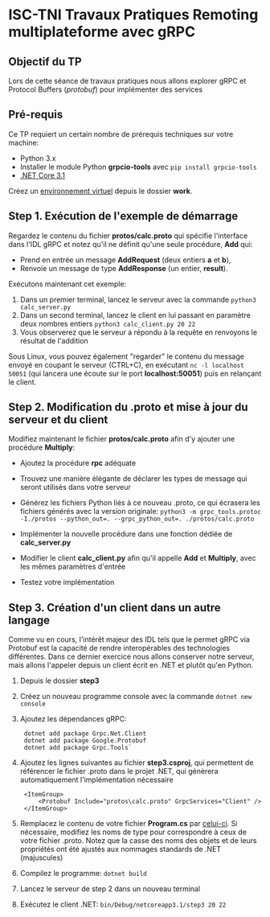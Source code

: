 # ISC-TNI Travaux Pratiques Remoting multiplateforme avec gRPC

## Objectif du TP
Lors de cette séance de travaux pratiques nous allons explorer gRPC et Protocol Buffers (*protobuf*) pour implémenter des services 

## Pré-requis
Ce TP requiert un certain nombre de prérequis techniques sur votre machine:
  - Python 3.x
  - Installer le module Python **grpcio-tools** avec `pip install grpcio-tools`
  - [.NET Core 3.1](https://dotnet.microsoft.com/download/dotnet-core)

Créez un [environnement virtuel](https://docs.python.org/3/tutorial/venv.html) depuis le dossier **work**.

## Step 1. Exécution de l'exemple de démarrage
Regardez le contenu du fichier **protos/calc.proto** qui spécifie l'interface dans l'IDL gRPC et notez qu'il ne définit qu'une seule procédure, **Add** qui:
  - Prend en entrée un message **AddRequest** (deux entiers **a** et **b**),
  - Renvoie un message de type **AddResponse** (un entier, **result**).

Exécutons maintenant cet exemple:
  1. Dans un premier terminal, lancez le serveur avec la commande `python3 calc_server.py`
  2. Dans un second terminal, lancez le client en lui passant en paramètre deux nombres entiers `python3 calc_client.py 20 22`
  3. Vous observerez que le serveur a répondu à la requête en renvoyons le résultat de l'addition

Sous Linux, vous pouvez également "regarder" le contenu du message envoyé en coupant le serveur (CTRL+C), en exécutant `nc -l localhost 50051` (qui lancera une écoute sur le port **localhost:50051**) puis en relançant le client.

## Step 2. Modification du .proto et mise à jour du serveur et du client
Modifiez maintenant le fichier **protos/calc.proto** afin d'y ajouter une procédure **Multiply**:
  - Ajoutez la procédure **rpc** adéquate
  - Trouvez une manière élégante de déclarer les types de message qui seront utilisés dans votre serveur
  - Générez les fichiers Python liés à ce nouveau .proto, ce qui écrasera les fichiers générés avec la version originale: `python3 -m grpc_tools.protoc -I./protos --python_out=. --grpc_python_out=. ./protos/calc.proto`

  - Implémenter la nouvelle procédure dans une fonction dédiée de **calc_server.py**
  - Modifier le client **calc_client.py** afin qu'il appelle **Add** et **Multiply**, avec les mêmes paramètres d'entrée
  - Testez votre implémentation

## Step 3. Création d'un client dans un autre langage
Comme vu en cours, l'intérêt majeur des IDL tels que le permet gRPC via Protobuf est la capacité de rendre interopérables des technologies différentes. Dans ce dernier exercice nous allons conserver notre serveur, mais allons l'appeler depuis un client écrit en .NET et plutôt qu'en Python.

  1. Depuis le dossier **step3**
  2. Créez un nouveau programme console avec la commande `dotnet new console`
  3. Ajoutez les dépendances gRPC:

          dotnet add package Grpc.Net.Client
          dotnet add package Google.Protobuf
          dotnet add package Grpc.Tools`

  4. Ajoutez les lignes suivantes au fichier **step3.csproj**, qui permettent de référencer le fichier .proto dans le projet .NET, qui génèrera automatiquement l'implémentation nécessaire

          <ItemGroup>
              <Protobuf Include="protos\calc.proto" GrpcServices="Client" />
          </ItemGroup>

  5. Remplacez le contenu de votre fichier **Program.cs** par [celui-ci](step3/Program_reference.cs). Si nécessaire, modifiez les noms de type pour correspondre à ceux de votre fichier .proto.
  Notez que la casse des noms des objets et de leurs propriétés ont été ajustés aux nommages standards de .NET (majuscules)
  6. Compilez le programme: `dotnet build`
  7. Lancez le serveur de step 2 dans un nouveau terminal
  8. Exécutez le client .NET: `bin/Debug/netcoreapp3.1/step3 20 22`
